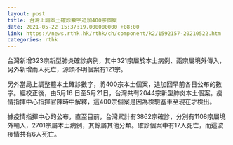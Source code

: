 ```yaml
---
layout: post
title: 台灣上調本土確診數字追加400宗個案
date: 2021-05-22 15:37:19.000000000 +08:00
link: https://news.rthk.hk/rthk/ch/component/k2/1592157-20210522.htm
categories: rthk
---
```


台灣新增323宗新型肺炎確診病例，其中321宗屬於本土病例、兩宗屬境外傳入，另外新增兩人死亡，源頭不明個案有121宗。

另外當局上調整體本土確診數字，將400宗本土個案，追加回早前各日公布的數字。經校正後，由5月16 日至5月21日，台灣共有2044宗新型肺炎本土個案。疫情指揮中心指揮官陳時中解釋，這400宗個案是因為檢驗塞車至現在才檢出。

據疫情指揮中心的公布，直至目前，台灣累計有3862宗確診，分別有1108宗屬境外輸入，2701宗屬本土病例，其餘屬其他分類。確診個案中有17人死亡，而這波疫情共有6人死亡。
